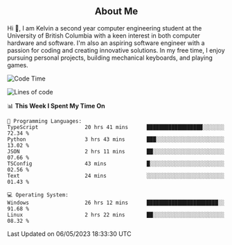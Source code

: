 <!-- About -->

<h2 align="center">About Me</h2>

Hi 👋, I am Kelvin a second year computer engineering student at the University of British Columbia with a keen interest in both computer hardware and software. I'm also an aspiring software engineer with a passion for coding and creating innovative solutions. In my free time, I enjoy pursuing personal projects, building mechanical keyboards, and playing games.

<!--START_SECTION:waka-->
![Code Time](http://img.shields.io/badge/Code%20Time-766%20hrs%207%20mins-blue)

![Lines of code](https://img.shields.io/badge/From%20Hello%20World%20I%27ve%20Written-10.2%20million%20lines%20of%20code-blue)

📊 **This Week I Spent My Time On** 

```text
💬 Programming Languages: 
TypeScript               20 hrs 41 mins      ██████████████████░░░░░░░   72.34 % 
Python                   3 hrs 43 mins       ███░░░░░░░░░░░░░░░░░░░░░░   13.02 % 
JSON                     2 hrs 11 mins       ██░░░░░░░░░░░░░░░░░░░░░░░   07.66 % 
TSConfig                 43 mins             █░░░░░░░░░░░░░░░░░░░░░░░░   02.56 % 
Text                     24 mins             ░░░░░░░░░░░░░░░░░░░░░░░░░   01.43 % 

💻 Operating System: 
Windows                  26 hrs 12 mins      ███████████████████████░░   91.68 % 
Linux                    2 hrs 22 mins       ██░░░░░░░░░░░░░░░░░░░░░░░   08.32 % 
```


 Last Updated on 06/05/2023 18:33:30 UTC
<!--END_SECTION:waka-->

